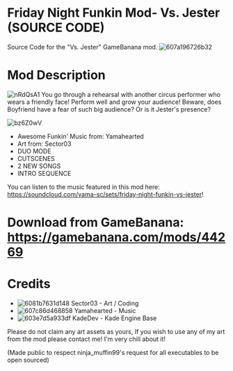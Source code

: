 # Friday Night Funkin Mod- Vs. Jester (SOURCE CODE)
Source Code for the "Vs. Jester" GameBanana mod.
![607a196726b32](https://user-images.githubusercontent.com/61670787/118378038-ec5e5f00-b59e-11eb-8760-27068b68eb95.jpg)


# Mod Description
![nRdQsA1](https://user-images.githubusercontent.com/61670787/118378097-4a8b4200-b59f-11eb-9ca2-b5075ef40b00.png)
You go through a rehearsal with another circus performer who wears a friendly face! Perform well and grow your audience! Beware, does Boyfriend have a fear of such big audience? Or is it Jester's presence?

![bz6Z0wV](https://user-images.githubusercontent.com/61670787/118378104-5a0a8b00-b59f-11eb-9aba-f69f7acc97b3.png)
* Awesome Funkin' Music from: Yamahearted 
* Art from: Sector03
* DUO MODE
* CUTSCENES
* 2 NEW SONGS
* INTRO SEQUENCE

You can listen to the music featured in this mod here: https://soundcloud.com/yama-sc/sets/friday-night-funkin-vs-jester!

# Download from GameBanana: https://gamebanana.com/mods/44269

# Credits
* ![6081b7631d148](https://user-images.githubusercontent.com/61670787/118375783-ef9f1e00-b591-11eb-86f7-e76415b672d8.png) Sector03 - Art / Coding
* ![607c86d468858](https://user-images.githubusercontent.com/61670787/118378079-2d567380-b59f-11eb-90af-b15762b8fee0.png) Yamahearted - Music
* ![603e7d5a933df](https://user-images.githubusercontent.com/61670787/118376964-12810080-b599-11eb-9be0-76397d7f9e5b.png) KadeDev - Kade Engine Base

Please do not claim any art assets as yours, If you wish to use any of my art from the mod please contact me! I'm very chill about it!

(Made public to respect ninja_muffin99's request for all executables to be open sourced)
